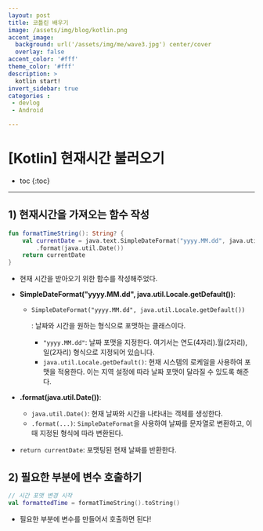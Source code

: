 ```yaml
---
layout: post
title: 코틀린 배우기
image: /assets/img/blog/kotlin.png
accent_image: 
  background: url('/assets/img/me/wave3.jpg') center/cover
  overlay: false
accent_color: '#fff'
theme_color: '#fff'
description: >
  kotlin start!
invert_sidebar: true
categories :
 - devlog	
 - Android

---
```


# [Kotlin] 현재시간 불러오기

* toc
{:toc}
---

## 1) 현재시간을 가져오는 함수 작성


```kotlin
fun formatTimeString(): String? {
    val currentDate = java.text.SimpleDateFormat("yyyy.MM.dd", java.util.Locale.getDefault())
        .format(java.util.Date())
    return currentDate
}
```

* 현재 시간을 받아오기 위한 함수를 작성해주었다.

* **SimpleDateFormat("yyyy.MM.dd", java.util.Locale.getDefault())**:

  - ```
    SimpleDateFormat("yyyy.MM.dd", java.util.Locale.getDefault())
    ```

    : 날짜와 시간을 원하는 형식으로 포맷하는 클래스이다.

    - `"yyyy.MM.dd"`: 날짜 포맷을 지정한다. 여기서는 연도(4자리).월(2자리), 일(2자리) 형식으로 지정되어 있습니다.
    - `java.util.Locale.getDefault()`: 현재 시스템의 로케일을 사용하여 포맷을 적용한다. 이는 지역 설정에 따라 날짜 포맷이 달라질 수 있도록 해준다.

* **.format(java.util.Date())**:

  - `java.util.Date()`: 현재 날짜와 시간을 나타내는 객체를 생성한다.
  - `.format(...)`: `SimpleDateFormat`을 사용하여 날짜를 문자열로 변환하고, 이때 지정된 형식에 따라 변환된다.

* `return currentDate`: 포맷팅된 현재 날짜를 반환한다.



## 2) 필요한 부분에 변수 호출하기

```kotlin
// 시간 포맷 변경 시작
val formattedTime = formatTimeString().toString()
```

* 필요한 부분에 변수를 만들어서 호출하면 된다!
